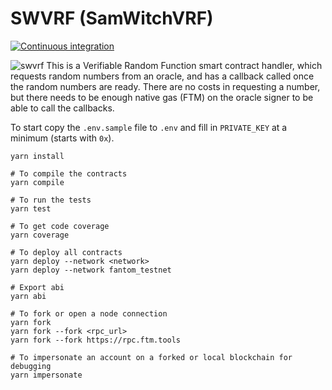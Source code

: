 # SWVRF (SamWitchVRF)

[![Continuous integration](https://github.com/PaintSwap/samwitch-vrf/actions/workflows/main.yml/badge.svg)](https://github.com/PaintSwap/samwitch-vrf/actions/workflows/main.yml)

![swvrf](https://github.com/PaintSwap/samwitch-vrf/assets/84033732/4caebec8-7e8d-4416-9f59-91e827ecbdd3)
This is a Verifiable Random Function smart contract handler, which requests random numbers from an oracle, and has a callback called once the random numbers are ready. There are no costs in requesting a number, but there needs to be enough native gas (FTM) on the oracle signer to be able to call the callbacks.

To start copy the `.env.sample` file to `.env` and fill in `PRIVATE_KEY` at a minimum (starts with `0x`).

```shell
yarn install

# To compile the contracts
yarn compile

# To run the tests
yarn test

# To get code coverage
yarn coverage

# To deploy all contracts
yarn deploy --network <network>
yarn deploy --network fantom_testnet

# Export abi
yarn abi

# To fork or open a node connection
yarn fork
yarn fork --fork <rpc_url>
yarn fork --fork https://rpc.ftm.tools

# To impersonate an account on a forked or local blockchain for debugging
yarn impersonate
```
